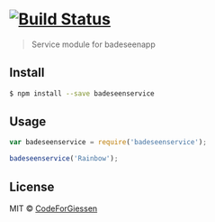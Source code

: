 #  [![Build Status](https://secure.travis-ci.org/CodeForGiessen/badeseenservice.png?branch=master)](http://travis-ci.org/CodeForGiessen/badeseenservice)

> Service module for badeseenapp


## Install

```sh
$ npm install --save badeseenservice
```


## Usage

```js
var badeseenservice = require('badeseenservice');

badeseenservice('Rainbow');
```


## License

MIT © [CodeForGiessen]()
